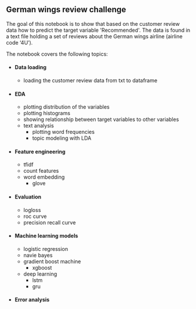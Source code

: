 ## German wings review challenge

The goal of this notebook is to show that based on the customer review data how to predict the target variable 'Recommended'.
The data is found in a text file holding a set of reviews about the German wings airline (airline code ‘4U’).

The notebook covers the following topics:

- #### Data loading
    - loading the customer review data from txt to dataframe

- #### EDA
    - plotting distribution of the variables
    - plotting histograms
    - showing relationship between target variables to other variables
    - text analysis
        - plotting word frequencies
        - topic modeling with LDA
    
- #### Feature engineering
    - tfidf
    - count features
    - word embedding
        - glove
    
- #### Evaluation
    - logloss
    - roc curve
    - precision recall curve

- #### Machine learning models
    - logistic regression
    - navie bayes
    - gradient boost machine
        - xgboost
    - deep learning
        - lstm
        - gru

- #### Error analysis
